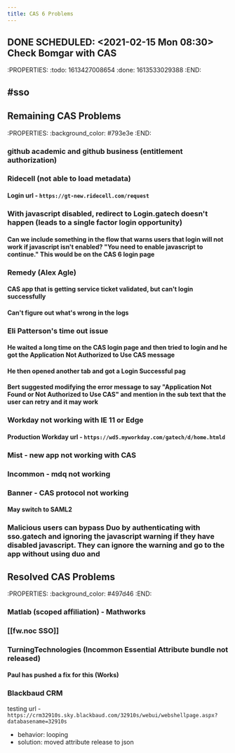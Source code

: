 ```yaml
---
title: CAS 6 Problems
---
```


## DONE SCHEDULED: <2021-02-15 Mon 08:30> Check Bomgar with CAS
:PROPERTIES:
:todo: 1613427008654
:done: 1613533029388
:END:
## #sso
## Remaining CAS Problems
:PROPERTIES:
:background_color: #793e3e
:END:
### github academic and github business (entitlement authorization)
### Ridecell (not able to load metadata)
#### Login url - `https://gt-new.ridecell.com/request`
### With javascript disabled, redirect to Login.gatech doesn't happen (leads to a single factor login opportunity)
#### Can we include something in the flow that warns users that login will not work if javascript isn't enabled? "You need to enable javascript to continue."  This would be on the CAS 6 login page
### Remedy (Alex Agle)
#### CAS app that is getting service ticket validated, but can't login successfully
#### Can't figure out what's wrong in the logs
### Eli Patterson's time out issue
#### He waited a long time on the CAS login page and then tried to login and he got the Application Not Authorized to Use CAS message
#### He then opened another tab and got a Login Successful pag
#### Bert suggested modifying the error message to say "Application Not Found or Not Authorized to Use CAS" and mention in the sub text that the user can retry and it may work
### Workday not working with IE 11 or Edge
#### Production Workday url - `https://wd5.myworkday.com/gatech/d/home.htmld`
### Mist - new app not working with CAS
### Incommon - mdq not working
### Banner - CAS protocol not working
#### May switch to SAML2
### Malicious users can bypass Duo by authenticating with sso.gatech and ignoring the javascript warning if they have disabled javascript.  They can ignore the warning and go to the app without using duo and
## Resolved CAS Problems
:PROPERTIES:
:background_color: #497d46
:END:
### Matlab (scoped affiliation) - Mathworks
### [[fw.noc SSO]]
### TurningTechnologies (Incommon Essential Attribute bundle not released)
#### Paul has pushed a fix for this (Works)
### Blackbaud CRM
testing url - 
` https://crm32910s.sky.blackbaud.com/32910s/webui/webshellpage.aspx?databasename=32910s `
- behavior: looping
- solution: moved attribute release to json